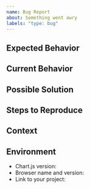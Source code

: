 ```yaml
---
name: Bug Report
about: Something went awry
labels: "type: bug"
---
```


<!--
  Need help or support? Please don't open an issue!
  Head to https://stackoverflow.com/questions/tagged/chart.js

  Bug reports MUST be submitted with an interactive example:
  https://codepen.io/pen?template=BapRepQ

  Chart.js versions lower then 3.x are NOT supported anymore, new issues will be disregarded.
-->

## Expected Behavior

<!-- Tell us what should happen -->

## Current Behavior

<!-- Tell us what happens instead of the expected behavior -->

## Possible Solution

<!--
  Not obligatory, but suggest a fix/reason for the bug,
  or ideas how to implement the addition or change
-->

## Steps to Reproduce

<!--
  Provide a link to a live example. Bug reports MUST be submitted with an
  interactive example (https://codepen.io/pen/?template=BapRepQ).

  If filing a bug against `master`, you may reference the latest code via
  https://www.chartjs.org/dist/master/chart.min.js (changing the filename to
  point at the file you need as appropriate). Do not rely on these files for
  production purposes as they may be removed at any time.
-->

## Context

<!--
  How has this issue affected you? What are you trying to accomplish? Providing
  context helps us come up with a solution that is most useful in the real world
-->

## Environment

<!-- Include as many relevant details about the environment you experienced the bug in -->

- Chart.js version:
- Browser name and version:
- Link to your project:
